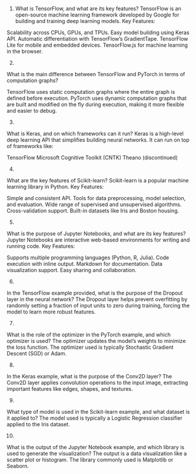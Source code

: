 1. What is TensorFlow, and what are its key features?
TensorFlow is an open-source machine learning framework developed by Google for building and training deep learning models.
Key Features:

Scalability across CPUs, GPUs, and TPUs.
Easy model building using Keras API.
Automatic differentiation with TensorFlow’s GradientTape.
TensorFlow Lite for mobile and embedded devices.
TensorFlow.js for machine learning in the browser.


2.
What is the main difference between TensorFlow and PyTorch in terms of computation graphs?

TensorFlow uses static computation graphs where the entire graph is defined before execution.
PyTorch uses dynamic computation graphs that are built and modified on the fly during execution, making it more flexible and easier to debug.


3.
What is Keras, and on which frameworks can it run?
Keras is a high-level deep learning API that simplifies building neural networks. It can run on top of frameworks like:

TensorFlow
Microsoft Cognitive Toolkit (CNTK)
Theano (discontinued)


4.
What are the key features of Scikit-learn?
Scikit-learn is a popular machine learning library in Python.
Key Features:

Simple and consistent API.
Tools for data preprocessing, model selection, and evaluation.
Wide range of supervised and unsupervised algorithms.
Cross-validation support.
Built-in datasets like Iris and Boston housing.


5.
What is the purpose of Jupyter Notebooks, and what are its key features?
Jupyter Notebooks are interactive web-based environments for writing and running code.
Key Features:

Supports multiple programming languages (Python, R, Julia).
Code execution with inline output.
Markdown for documentation.
Data visualization support.
Easy sharing and collaboration.


6.
In the TensorFlow example provided, what is the purpose of the Dropout layer in the neural network?
The Dropout layer helps prevent overfitting by randomly setting a fraction of input units to zero during training, forcing the model to learn more robust features.


7.
What is the role of the optimizer in the PyTorch example, and which optimizer is used?
The optimizer updates the model’s weights to minimize the loss function. The optimizer used is typically Stochastic Gradient Descent (SGD) or Adam.


8.
In the Keras example, what is the purpose of the Conv2D layer?
The Conv2D layer applies convolution operations to the input image, extracting important features like edges, shapes, and textures.


9.
What type of model is used in the Scikit-learn example, and what dataset is it applied to?
The model used is typically a Logistic Regression classifier applied to the Iris dataset.


10.
What is the output of the Jupyter Notebook example, and which library is used to generate the visualization?
The output is a data visualization like a scatter plot or histogram. The library commonly used is Matplotlib or Seaborn.